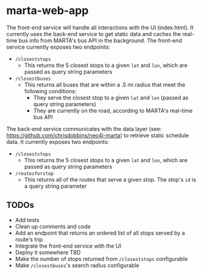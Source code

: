 # marta-web-app
The front-end service will handle all interactions with the UI (index.html). It currently uses the back-end service to get static data and caches the real-time bus info from MARTA's bus API in the background.
The front-end service currently exposes two endpoints:
- `/closeststops`
  - This returns the 5 closest stops to a given `lat` and `lon`, which are passed as query string parameters
- `/closestbuses`
  - This returns all buses that are within a .5 mi radius that meet the following conditions:
    - They serve the closest stop to a given `lat` and `lon` (passed as query string parameters)
    - They are currently on the road, according to MARTA's real-time bus API

The back-end service communicates with the data layer (see: https://github.com/chrisdobbins/neo4j-marta) to retrieve static schedule data.
It currently exposes two endpoints:
- `/closeststops`
  - This returns the 5 closest stops to a given `lat` and `lon`, which are passed as query string parameters
- `/routesforstop`
  - This returns all of the routes that serve a given stop. The stop's `id` is a query string parameter

## TODOs
- Add tests
- Clean up comments and code
- Add an endpoint that returns an ordered list of all stops served by a route's trip
- Integrate the front-end service with the UI
- Deploy it somewhere TBD
- Make the number of stops returned from `/closeststops` configurable
- Make `/closestbuses`'s search radius configurable
